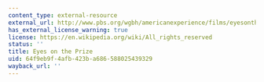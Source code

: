 ```yaml
---
content_type: external-resource
external_url: http://www.pbs.org/wgbh/americanexperience/films/eyesontheprize/
has_external_license_warning: true
license: https://en.wikipedia.org/wiki/All_rights_reserved
status: ''
title: Eyes on the Prize
uid: 64f9eb9f-4afb-423b-a686-588025439329
wayback_url: ''
---
```

